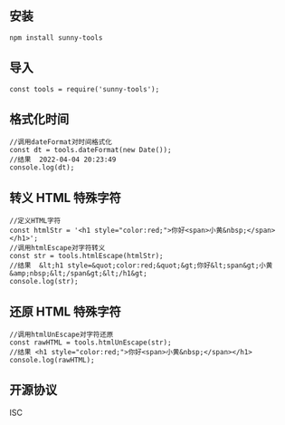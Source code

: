 ## 安装

```
npm install sunny-tools
```

## 导入

```
const tools = require('sunny-tools');
```

## 格式化时间

```
//调用dateFormat对时间格式化
const dt = tools.dateFormat(new Date());
//结果  2022-04-04 20:23:49
console.log(dt);
```

## 转义 HTML 特殊字符

```
//定义HTML字符
const htmlStr = '<h1 style="color:red;">你好<span>小黄&nbsp;</span></h1>';
//调用htmlEscape对字符转义
const str = tools.htmlEscape(htmlStr);
//结果  &lt;h1 style=&quot;color:red;&quot;&gt;你好&lt;span&gt;小黄&amp;nbsp;&lt;/span&gt;&lt;/h1&gt;
console.log(str);
```

## 还原 HTML 特殊字符

```
//调用htmlUnEscape对字符还原
const rawHTML = tools.htmlUnEscape(str);
//结果 <h1 style="color:red;">你好<span>小黄&nbsp;</span></h1>
console.log(rawHTML);
```

## 开源协议

ISC

